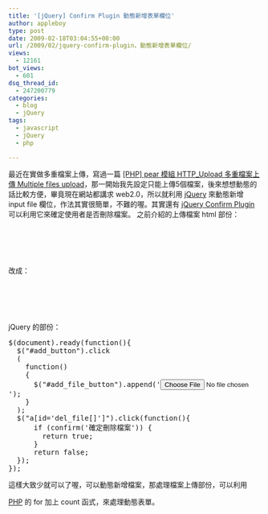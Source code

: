 ```yaml
---
title: '[jQuery] Confirm Plugin 動態新增表單欄位'
author: appleboy
type: post
date: 2009-02-18T03:04:55+00:00
url: /2009/02/jquery-confirm-plugin，動態新增表單欄位/
views:
  - 12161
bot_views:
  - 601
dsq_thread_id:
  - 247200779
categories:
  - blog
  - jQuery
tags:
  - javascript
  - jQuery
  - php

---
```

最近在實做多重檔案上傳，寫過一篇 <a href="http://blog.wu-boy.com/2009/01/03/677/" target="_blank">[PHP] pear 模組 HTTP_Upload 多重檔案上傳 Multiple files upload</a>，那一開始我先設定只能上傳5個檔案，後來想想動態的話比較方便，畢竟現在網站都講求 web2.0，所以就利用 [jQuery][1] 來動態新增 input file 欄位，作法其實很簡單，不難的喔。其實還有 [jQuery Confirm Plugin][2] 可以利用它來確定使用者是否刪除檔案。 之前介紹的上傳檔案 html 部份： 

<pre class="brush: xml; title: ; notranslate" title="">
 
 
  
 
</pre>

<!--more--> 改成： 

<pre class="brush: xml; title: ; notranslate" title="">
 
 
  
 
</pre> jQuery 的部份： 

<pre class="brush: jscript; title: ; notranslate" title="">$(document).ready(function(){
  $("#add_button").click
  (
    function()
    {
      $("#add_file_button").append('<input type="file" name="f[]" />&nbsp;檔案名稱：<input type="text" name="file_show_name[]" value="" size="32" maxlength="64" /><br />');      
    }
  );
  $("a[id='del_file[]']").click(function(){
      if (confirm('確定刪除檔案')) {
        return true;
      }
      return false;
  });    
});</pre> 這樣大致少就可以了喔，可以動態新增檔案，那處理檔案上傳部份，可以利用 

[PHP][3] 的 for 加上 count 函式，來處理動態表單。

 [1]: http://jquery.com/
 [2]: http://nadiana.com/jquery-confirm-plugin
 [3]: http://www.php.net